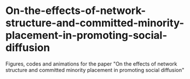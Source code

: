 # On-the-effects-of-network-structure-and-committed-minority-placement-in-promoting-social-diffusion
Figures, codes and animations for the paper "On the effects of network structure and committed minority placement in promoting social diffusion"
